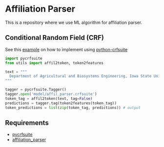 # Affiliation Parser

This is a repository where we use ML algorithm for affiliation parser.

## Conditional Random Field (CRF)

See this [example](https://github.com/scrapinghub/python-crfsuite/blob/master/examples/CoNLL%202002.ipynb) on
how to implement using [python-crfsuite](https://github.com/scrapinghub/python-crfsuite)

```python
import pycrfsuite
from utils import affil2token, token2features

text = """
  Department of Agricultural and Biosystems Engineering, Iowa State University, Ames, IA 50011-3080, USA; Department of Energy, Power Engineering and Environment, Faculty of Mechanical Engineering and Naval Architecture, University of Zagreb, Ivana Lucica 5, HR-10000 Zagreb, Croatia; Department of Civil, Construction and Environmental Engineering, Iowa State University, Ames, IA 50011-3232, USA.
"""

tagger = pycrfsuite.Tagger()
tagger.open('model/affil_parser.crfsuite')
token_tag = affil2token(text, tag=False)
predictions = tagger.tag(token2features(token_tag))
token_predictions = list(zip(token_tag, predictions)) # output
```


## Requirements

- [pycrfsuite](https://github.com/scrapinghub/python-crfsuite)
- [affiliation_parser](https://github.com/titipata/affiliation_parser)
